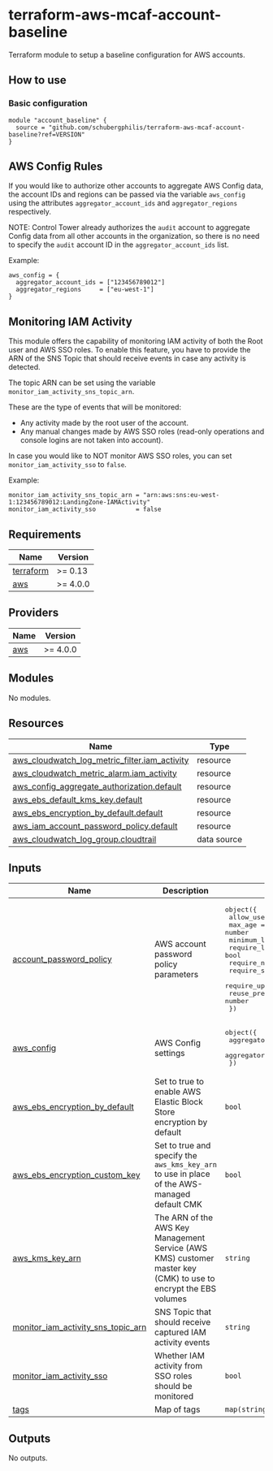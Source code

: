 # terraform-aws-mcaf-account-baseline
Terraform module to setup a baseline configuration for AWS accounts.

## How to use

### Basic configuration
```hcl
module "account_baseline" {
  source = "github.com/schubergphilis/terraform-aws-mcaf-account-baseline?ref=VERSION"
}
```

## AWS Config Rules

If you would like to authorize other accounts to aggregate AWS Config data, the account IDs and regions can be passed via the variable `aws_config` using the attributes `aggregator_account_ids` and `aggregator_regions` respectively.

NOTE: Control Tower already authorizes the `audit` account to aggregate Config data from all other accounts in the organization, so there is no need to specify the `audit` account ID in the `aggregator_account_ids` list.

Example:

```hcl
aws_config = {
  aggregator_account_ids = ["123456789012"]
  aggregator_regions     = ["eu-west-1"]
}
```

## Monitoring IAM Activity

This module offers the capability of monitoring IAM activity of both the Root user and AWS SSO roles. To enable this feature, you have to provide the ARN of the SNS Topic that should receive events in case any activity is detected.

The topic ARN can be set using the variable `monitor_iam_activity_sns_topic_arn`.

These are the type of events that will be monitored:

- Any activity made by the root user of the account.
- Any manual changes made by AWS SSO roles (read-only operations and console logins are not taken into account).

In case you would like to NOT monitor AWS SSO roles, you can set `monitor_iam_activity_sso` to `false`.

Example:

```hcl
monitor_iam_activity_sns_topic_arn = "arn:aws:sns:eu-west-1:123456789012:LandingZone-IAMActivity"
monitor_iam_activity_sso           = false
```

<!-- BEGIN_TF_DOCS -->
## Requirements

| Name | Version |
|------|---------|
| <a name="requirement_terraform"></a> [terraform](#requirement\_terraform) | >= 0.13 |
| <a name="requirement_aws"></a> [aws](#requirement\_aws) | >= 4.0.0 |

## Providers

| Name | Version |
|------|---------|
| <a name="provider_aws"></a> [aws](#provider\_aws) | >= 4.0.0 |

## Modules

No modules.

## Resources

| Name | Type |
|------|------|
| [aws_cloudwatch_log_metric_filter.iam_activity](https://registry.terraform.io/providers/hashicorp/aws/latest/docs/resources/cloudwatch_log_metric_filter) | resource |
| [aws_cloudwatch_metric_alarm.iam_activity](https://registry.terraform.io/providers/hashicorp/aws/latest/docs/resources/cloudwatch_metric_alarm) | resource |
| [aws_config_aggregate_authorization.default](https://registry.terraform.io/providers/hashicorp/aws/latest/docs/resources/config_aggregate_authorization) | resource |
| [aws_ebs_default_kms_key.default](https://registry.terraform.io/providers/hashicorp/aws/latest/docs/resources/ebs_default_kms_key) | resource |
| [aws_ebs_encryption_by_default.default](https://registry.terraform.io/providers/hashicorp/aws/latest/docs/resources/ebs_encryption_by_default) | resource |
| [aws_iam_account_password_policy.default](https://registry.terraform.io/providers/hashicorp/aws/latest/docs/resources/iam_account_password_policy) | resource |
| [aws_cloudwatch_log_group.cloudtrail](https://registry.terraform.io/providers/hashicorp/aws/latest/docs/data-sources/cloudwatch_log_group) | data source |

## Inputs

| Name | Description | Type | Default | Required |
|------|-------------|------|---------|:--------:|
| <a name="input_account_password_policy"></a> [account\_password\_policy](#input\_account\_password\_policy) | AWS account password policy parameters | <pre>object({<br>    allow_users_to_change        = bool<br>    max_age                      = number<br>    minimum_length               = number<br>    require_lowercase_characters = bool<br>    require_numbers              = bool<br>    require_symbols              = bool<br>    require_uppercase_characters = bool<br>    reuse_prevention_history     = number<br>  })</pre> | <pre>{<br>  "allow_users_to_change": true,<br>  "max_age": 90,<br>  "minimum_length": 14,<br>  "require_lowercase_characters": true,<br>  "require_numbers": true,<br>  "require_symbols": true,<br>  "require_uppercase_characters": true,<br>  "reuse_prevention_history": 24<br>}</pre> | no |
| <a name="input_aws_config"></a> [aws\_config](#input\_aws\_config) | AWS Config settings | <pre>object({<br>    aggregator_account_ids = list(string)<br>    aggregator_regions     = list(string)<br>  })</pre> | `null` | no |
| <a name="input_aws_ebs_encryption_by_default"></a> [aws\_ebs\_encryption\_by\_default](#input\_aws\_ebs\_encryption\_by\_default) | Set to true to enable AWS Elastic Block Store encryption by default | `bool` | `true` | no |
| <a name="input_aws_ebs_encryption_custom_key"></a> [aws\_ebs\_encryption\_custom\_key](#input\_aws\_ebs\_encryption\_custom\_key) | Set to true and specify the `aws_kms_key_arn` to use in place of the AWS-managed default CMK | `bool` | `false` | no |
| <a name="input_aws_kms_key_arn"></a> [aws\_kms\_key\_arn](#input\_aws\_kms\_key\_arn) | The ARN of the AWS Key Management Service (AWS KMS) customer master key (CMK) to use to encrypt the EBS volumes | `string` | `null` | no |
| <a name="input_monitor_iam_activity_sns_topic_arn"></a> [monitor\_iam\_activity\_sns\_topic\_arn](#input\_monitor\_iam\_activity\_sns\_topic\_arn) | SNS Topic that should receive captured IAM activity events | `string` | `null` | no |
| <a name="input_monitor_iam_activity_sso"></a> [monitor\_iam\_activity\_sso](#input\_monitor\_iam\_activity\_sso) | Whether IAM activity from SSO roles should be monitored | `bool` | `true` | no |
| <a name="input_tags"></a> [tags](#input\_tags) | Map of tags | `map(string)` | `{}` | no |

## Outputs

No outputs.
<!-- END_TF_DOCS -->

